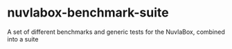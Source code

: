 # nuvlabox-benchmark-suite
A set of different benchmarks and generic tests for the NuvlaBox, combined into a suite
